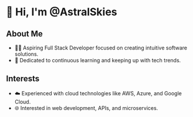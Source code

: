 # 👋 Hi, I'm @AstralSkies

## About Me
- 👨‍💻 Aspiring Full Stack Developer focused on creating intuitive software solutions.
- 🎯 Dedicated to continuous learning and keeping up with tech trends.
## Interests
- ☁️ Experienced with cloud technologies like AWS, Azure, and Google Cloud.
- 🌐 Interested in web development, APIs, and microservices.

